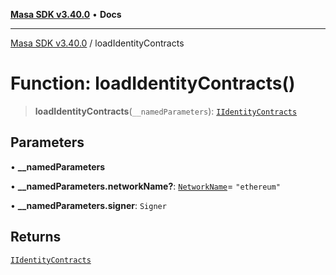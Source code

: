 [**Masa SDK v3.40.0**](../README.md) • **Docs**

***

[Masa SDK v3.40.0](../globals.md) / loadIdentityContracts

# Function: loadIdentityContracts()

> **loadIdentityContracts**(`__namedParameters`): [`IIdentityContracts`](../interfaces/IIdentityContracts.md)

## Parameters

• **\_\_namedParameters**

• **\_\_namedParameters.networkName?**: [`NetworkName`](../type-aliases/NetworkName.md)= `"ethereum"`

• **\_\_namedParameters.signer**: `Signer`

## Returns

[`IIdentityContracts`](../interfaces/IIdentityContracts.md)
